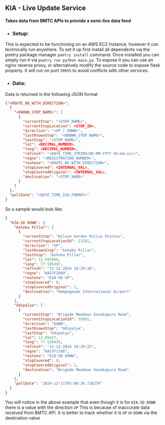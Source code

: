 ## KIA - Live Update Service 
#### Takes data from BMTC APIs to provide a semi-live data feed

- ### Setup:
This is expected to be functioning on an AWS EC2 Instance, however it can technically run anywhere. To set it up first install all dependents
via the poetry package manager `poetry install` command. Once installed you can simply run it via 
`poetry run python main.py`. To expose it you can use an nginx reverse proxy, or alternatively modify the source code to
expose flask properly. It will run on port `59955` to avoid conflicts with other services.

- ### Data:
Data is returned in the following JSON format
```json
{"<ROUTE_NO_WITH_DIRECTION>": 
  {
    "<KNOWN_STOP_NAME>": [
      {
        "currentStop": "<STOP_NAME>",
        "currentStopLocation": <STOP_ID>,
        "direction": "<UP | DOWN>",
        "lastKnownStop": "<KNOWN_STOP_NAME>",
        "lastStop": "<STOP_NAME>",
        "lat": <DECIMAL_NUMBER>,
        "long": <DECIMAL_NUMBER>,
        "refresh": "<DATE_TIME_STRING(DD-MM-YYYY hh:mm:ss)>",
        "regno": "<REGISTRATION_NUMBER>",
        "routeno": "<ROUTE_NO_WITH_DIRECTION>",
        "stopCovered": <INTERNAL_VAL>,
        "stopCoveredOriginal": <INTERNAL_VAL>,
        "destination": "<STOP_NAME>"
      }
    ]
  },
  "pollDate": "<DATE_TIME_ISO_FORMAT>"
}
```

So a sample would look like:
```json
{
  "KIA-5D DOWN": {
    "Ashoka Pillar": [
      {
        "currentStop": "Wilson Garden Police Station",
        "currentStopLocationId": 21281,
        "direction": "UP",
        "lastKnownStop": "Ashoka Pillar",
        "lastStop": "Ashoka Pillar",
        "lat": 12.945986,
        "long": 77.595497,
        "refresh": "11-12-2024 10:29:38",
        "regno": "KA57F1809",
        "routeno": "KIA-5D UP",
        "stopCovered": 0,
        "stopCoveredOriginal": 1,
        "destination": "Kempegowda International Airport"
      }
    ],
    "Udipalya": [
      {
        "currentStop": "Brigade Meadows Kanakapura Road",
        "currentStopLocationId": 35891,
        "direction": "DOWN",
        "lastKnownStop": "Udipalya",
        "lastStop": "Udipalya",
        "lat": 12.85927,
        "long": 77.528435,
        "refresh": "11-12-2024 10:29:22",
        "regno": "KA57F1788",
        "routeno": "KIA-5D DOWN",
        "stopCovered": 0,
        "stopCoveredOriginal": 1,
        "destination": "Brigade Meadows Kanakapura Road"
      }
    ],
    "pollDate": "2024-12-11T05:00:36.716276"
  }
}
```
You will notice in the above example that even though it is for `KIA-5D DOWN` there is a value with the direction `UP`
This is because of inaccurate data received from BMTC API. It is better to track whether it is `UP` or `DOWN` via the 
destination value